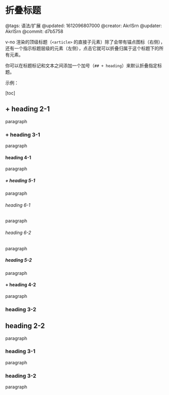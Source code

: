 # 折叠标题

@tags: 语法/扩展
@updated: 1612096807000
@creator: AkrISrn
@updater: AkrISrn
@commit: d7b5758

v-no 渲染的顶级标题（`<article>` 的直接子元素）除了会带有锚点图标（右侧），还有一个指示标题层级的元素（左侧），点击它就可以折叠归属于这个标题下的所有元素。

你可以在标题标记和文本之间添加一个加号（`## + heading`）来默认折叠指定标题。

示例：

[toc]

## + heading 2-1

paragraph

### + heading 3-1

paragraph

#### heading 4-1

paragraph

##### + heading 5-1

paragraph

###### heading 6-1

paragraph

###### heading 6-2

paragraph

##### heading 5-2

paragraph

#### + heading 4-2

paragraph

### heading 3-2

## heading 2-2

paragraph

### heading 3-1

paragraph

### heading 3-2

paragraph
